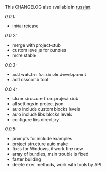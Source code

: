 This CHANGELOG also available in [russian](https://github.com/verybigman/generator-bem/blob/master/CHANGELOG.ru.md).

*0.0.1:*
- initial release

*0.0.2:*
- merge with project-stub
- custom level.js for bundles
- more stable

*0.0.3:*
- add watcher for simple development
- add csscomb tool

*0.0.4:*
- clone structure from project stub
- all settings in project.json
- auto include custom blocks levels
- auto include libs blocks levels
- configure libs directory

*0.0.5:*
- prompts for include examples
- project structure auto make
- fixes for Windows, it work fine now
- array of bundles, main trouble is fixed
- faster building
- delete exec methods, work with tools by API

